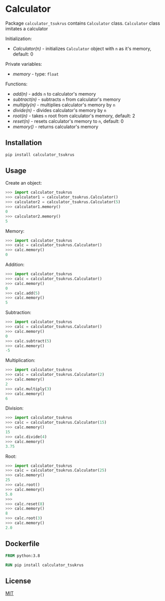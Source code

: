 # Calculator

Package `calculator_tsukrus` contains `Calculator` class.
`Calculator` class imitates a calculator

Initialization:
- _Calculator(n)_ - initializes `Calculator` object with `n` as it's memory, default: 0

Private variables:
- _memory_ - type: `float`

Functions:
- _add(n)_ - adds `n` to calculator's memory
- _subtract(n)_ - subtracts `n` from calculator's memory
- _multiply(n)_ - multiplies calculator's memory by `n`
- _divide(n)_ - divides calculator's memory by `n`
- _root(n)_ - takes `n` root from calculator's memory, default: 2
- _reset(n)_ - resets calculator's memory to `n`, default: 0
- _memory()_ - returns calculator's memory

## Installation

```sh
pip install calculator_tsukrus
```

## Usage

Create an object:

```python
>>> import calculator_tsukrus
>>> calculator1 = calculator_tsukrus.Calculator()
>>> calculator2 = calculator_tsukrus.Calculator(5)
>>> calculator1.memory()
0
>>> calculator2.memory()
5
```

Memory:

```python
>>> import calculator_tsukrus
>>> calc = calculator_tsukrus.Calculator()
>>> calc.memory()
0
```

Addition:

```python
>>> import calculator_tsukrus
>>> calc = calculator_tsukrus.Calculator()
>>> calc.memory()
0
>>> calc.add(5)
>>> calc.memory()
5
```

Subtraction:

```python
>>> import calculator_tsukrus
>>> calc = calculator_tsukrus.Calculator()
>>> calc.memory()
0
>>> calc.subtract(5)
>>> calc.memory()
-5
```

Multiplication:

```python
>>> import calculator_tsukrus
>>> calc = calculator_tsukrus.Calculator(2)
>>> calc.memory()
2
>>> calc.multiply(3)
>>> calc.memory()
6
```

Division:

```python
>>> import calculator_tsukrus
>>> calc = calculator_tsukrus.Calculator(15)
>>> calc.memory()
15
>>> calc.divide(4)
>>> calc.memory()
3.75
```

Root:

```python
>>> import calculator_tsukrus
>>> calc = calculator_tsukrus.Calculator(25)
>>> calc.memory()
25
>>> calc.root()
>>> calc.memory()
5.0
>>>
>>> calc.reset(8)
>>> calc.memory()
8
>>> calc.root(3)
>>> calc.memory()
2.0
```

## Dockerfile

```dockerfile
FROM python:3.8

RUN pip install calculator_tsukrus
```

## License

[MIT](https://choosealicense.com/licenses/mit/)
